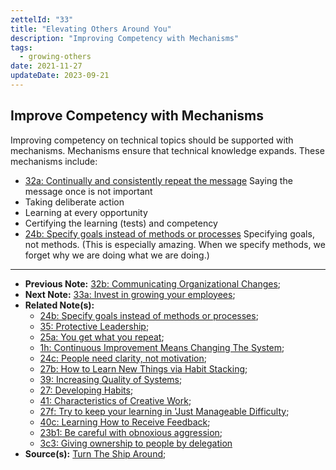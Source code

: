 ```yaml
---
zettelId: "33"
title: "Elevating Others Around You"
description: "Improving Competency with Mechanisms"
tags:
  - growing-others
date: 2021-11-27
updateDate: 2023-09-21
---
```


## Improve Competency with Mechanisms

Improving competency on technical topics should be supported with mechanisms. Mechanisms ensure that technical knowledge expands. These mechanisms include:

- [32a: Continually and consistently repeat the message](/notes/32a/) Saying the message once is not important
- Taking deliberate action
- Learning at every opportunity
- Certifying the learning (tests) and competency
- [24b: Specify goals instead of methods or processes](/notes/24b/) Specifying goals, not methods. (This is especially amazing. When we specify methods, we forget why we are doing what we are doing.)

---

- **Previous Note:** [32b: Communicating Organizational Changes](/notes/32b/);
- **Next Note:** [33a: Invest in growing your employees](/notes/33a/);
- **Related Note(s):**
  - [24b: Specify goals instead of methods or processes](/notes/24b/);
  - [35: Protective Leadership](/notes/35/);
  - [25a: You get what you repeat](/notes/25a/);
  - [1h: Continuous Improvement Means Changing The System](/notes/1h/);
  - [24c: People need clarity, not motivation](/notes/24c/);
  - [27b: How to Learn New Things via Habit Stacking](/notes/27b/);
  - [39: Increasing Quality of Systems](/notes/39/);
  - [27: Developing Habits](/notes/27/);
  - [41: Characteristics of Creative Work](/notes/41/);
  - [27f: Try to keep your learning in 'Just Manageable Difficulty](/notes/27f/);
  - [40c: Learning How to Receive Feedback](/notes/40c/);
  - [23b1: Be careful with obnoxious aggression](/notes/23b1/);
  - [3c3: Giving ownership to people by delegation](/notes/3c3/)
- **Source(s):** [Turn The Ship Around](/books/turn-the-ship-around-summary-book-chapter-notes/);
